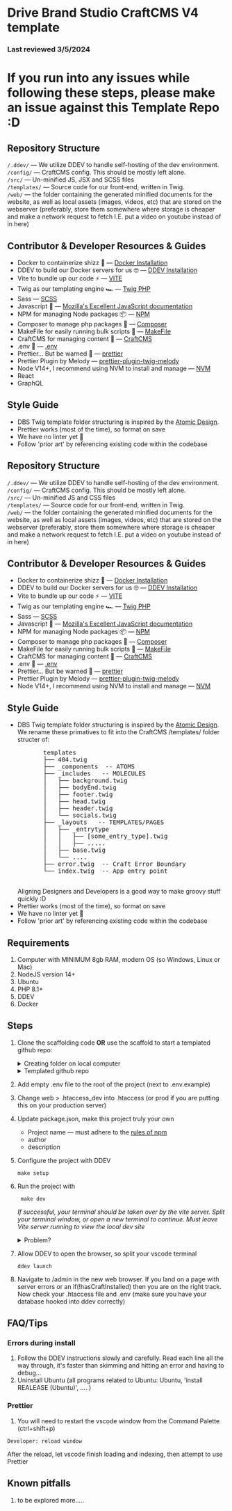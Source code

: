 
# Drive Brand Studio CraftCMS V4 template
### Last reviewed 3/5/2024

# If you run into any issues while following these steps, please make an issue against this Template Repo :D 

## Repository Structure
   `/.ddev/` — We utilize DDEV to handle self-hosting of the dev environment. </br>
   `/config/` — CraftCMS config. This should be mostly left alone.    </br>
   `/src/` — Un-minified JS, JSX and SCSS files </br>
   `/templates/` — Source code for our front-end, written in Twig. </br>
   `/web/` — the folder containing the generated minified documents for the website, as well as local assets (images, videos, etc) that are stored on the webserver (preferably, store them somewhere where storage is cheaper and make a network request to fetch I.E. put a video on youtube instead of in here)

## Contributor & Developer Resources & Guides
   - Docker to containerize shizz 🐳 — [Docker Installation](https://ddev.readthedocs.io/en/latest/users/install/docker-installation/)
   - DDEV to build our Docker servers for us 🤓 — [DDEV Installation](https://ddev.readthedocs.io/en/latest/users/install/ddev-installation/#wsl2-docker-desktop-install-script)
   - Vite to bundle up our code ⚡ — [VITE](https://vitejs.dev/)
   - Twig as our templating engine 🏎️ — [Twig PHP](https://twig.symfony.com/doc/3.x/)
   - Sass — [SCSS](https://sass-lang.com/documentation/syntax/)
   - Javascript 🤮 — [Mozilla's Excellent JavaScript documentation](https://developer.mozilla.org/en-US/docs/Web/JavaScript)
   - NPM for managing Node packages 📦 — [NPM](https://docs.npmjs.com/cli/v9)
   - Composer to manage php packages 🎼 — [Composer](https://getcomposer.org/doc/)
   - MakeFile for easily running bulk scripts 🚚 — [MakeFile](https://www.gnu.org/software/make/manual/make.html)
   - CraftCMS for managing content 📝 — [CraftCMS](https://craftcms.com/docs/)
   - .env 🦺 — [.env](https://www.dotenv.org/docs)
   - Prettier... But be warned 🧹 — [prettier](https://prettier.io/)
   - Prettier Plugin by Melody  — [prettier-plugin-twig-melody](https://github.com/trivago/prettier-plugin-twig-melody?tab=readme-ov-file#install)
   - Node V14+, I recommend using NVM to install and manage — [NVM]([https://github.com/nvm-sh/nvm](https://github.com/nvm-sh/nvm?tab=readme-ov-file#installing-and-updating))
   - React
   - GraphQL


## Style Guide
   - DBS Twig template folder structuring is inspired by the [Atomic Design](https://bradfrost.com/blog/post/atomic-web-design/).
   - Prettier works (most of the time), so format on save
   - We have no linter yet 😬
   - Follow 'prior art' by referencing existing code within the codebase   

## Repository Structure
   `/.ddev/` — We utilize DDEV to handle self-hosting of the dev environment. </br>
   `/config/` — CraftCMS config. This should be mostly left alone.    </br>
   `/src/` — Un-minified JS and CSS files </br>
   `/templates/` — Source code for our front-end, written in Twig. </br>
   `/web/` — the folder containing the generated minified documents for the website, as well as local assets (images, videos, etc) that are stored on the webserver (preferably, store them somewhere where storage is cheaper and make a network request to fetch I.E. put a video on youtube instead of in here)

## Contributor & Developer Resources & Guides
   - Docker to containerize shizz 🐳 — [Docker Installation](https://ddev.readthedocs.io/en/latest/users/install/docker-installation/)
   - DDEV to build our Docker servers for us 🤓 — [DDEV Installation](https://ddev.readthedocs.io/en/latest/users/install/ddev-installation/#wsl2-docker-desktop-install-script)
   - Vite to bundle up our code ⚡ — [VITE](https://vitejs.dev/)
   - Twig as our templating engine 🏎️ — [Twig PHP](https://twig.symfony.com/doc/3.x/)
   - Sass — [SCSS](https://sass-lang.com/documentation/syntax/)
   - Javascript 🤮 — [Mozilla's Excellent JavaScript documentation](https://developer.mozilla.org/en-US/docs/Web/JavaScript)
   - NPM for managing Node packages 📦 — [NPM](https://docs.npmjs.com/cli/v9)
   - Composer to manage php packages 🎼 — [Composer](https://getcomposer.org/doc/)
   - MakeFile for easily running bulk scripts 🚚 — [MakeFile](https://www.gnu.org/software/make/manual/make.html)
   - CraftCMS for managing content 📝 — [CraftCMS](https://craftcms.com/docs/)
   - .env 🦺 — [.env](https://www.dotenv.org/docs)
   - Prettier... But be warned 🧹 — [prettier](https://prettier.io/)
   - Prettier Plugin by Melody  — [prettier-plugin-twig-melody](https://github.com/trivago/prettier-plugin-twig-melody?tab=readme-ov-file#install)
   - Node V14+, I recommend using NVM to install and manage — [NVM]([https://github.com/nvm-sh/nvm](https://github.com/nvm-sh/nvm?tab=readme-ov-file#installing-and-updating))


## Style Guide
   - DBS Twig template folder structuring is inspired by the [Atomic Design](https://bradfrost.com/blog/post/atomic-web-design/). We rename these primatives to fit into the CraftCMS /templates/ folder structer of:
        <pre>
            templates
            ├── 404.twig
            ├── _components  -- ATOMS
            ├── _includes   -- MOLECULES
            │   ├── background.twig
            │   ├── bodyEnd.twig
            │   ├── footer.twig
            │   ├── head.twig
            │   ├── header.twig
            │   └── socials.twig
            ├── _layouts   -- TEMPLATES/PAGES
            │   ├── _entrytype
            │   │   ├── [some_entry_type].twig
            │   │   ├── .....
            │   ├── base.twig
            │   └── ....
            ├── error.twig  -- Craft Error Boundary
            └── index.twig  -- App entry point
        </pre>
        Aligning Designers and Developers is a good way to make groovy stuff quickly :D
   - Prettier works (most of the time), so format on save
   - We have no linter yet 😬
   - Follow 'prior art' by referencing existing code within the codebase   

## Requirements
1. Computer with MINIMUM 8gb RAM, modern OS (so Windows, Linux or Mac) 
1. NodeJS version 14+
2. Ubuntu
3. PHP 8.1+
4. DDEV
5. Docker

## Steps 
1. Clone the scaffolding code **OR** use the scaffold to start a templated github repo:

   <details>
      <summary>Creating folder on local computer</summary>
      <p>
      SSH (preferred):
      
      ```shell
         git clone git@github.com:drivebrandstudio/Craft4-Scaffolding.git ./
      ```
      </p>

   <strong>OR</strong>
   <p>
      
      HTTPS:
   
      ```shell
      git clone https://github.com/drivebrandstudio/Craft4-Scaffolding.git ./
      ```
   </p>
   </details>
   
   <details>
      <summary>
         Templated github repo 
      </summary>
      <p>
         Create a github repo using the template and  clone that to your pc
      </p>
   </details>


1. Add empty .env file to the root of the project (next to .env.example)
2. Change web > .htaccess_dev into .htaccess (or prod if you are putting this on your production server)
3. Update package.json, make this project truly your own

    - Project name — must adhere to the [rules of npm](https://docs.npmjs.com/cli/v9/configuring-npm/package-json#name)
    - author
    - description
1. Configure the project with DDEV
     ```shell
     make setup
     ```
1. Run the project with
     ```shell
      make dev
     ```
   *If successful, your terminal should be taken over by the vite server. Split your terminal window, or open a new terminal to continue. Must leave Vite server running to view the local dev site*
   <details>
      <summary>Problem?</summary>
       This may take a few minutes. Let the terminal run.

   If nothing is happening after 5 minutes (which feels like a very long time...), CTRL+C in the terminal that is locked up, then try running

   ```shell
   ddev poweroff
   ```
   and re-running
      ```shell
   make setup
   ```
   </details>
  

5. Allow DDEV to open the browser, so split your vscode terminal
   ```shell
   ddev launch
   ```

6. Navigate to /admin in the new web browser. If you land on a page with server errors or an if(!hasCraftInstalled) then you are on the right track. Now check your .htaccess file and .env (make sure you have your database hooked into ddev correctly)

## FAQ/Tips
### Errors during install
1. Follow the DDEV instructions slowly and carefully. Read each line all the way through, it's faster than skimming and hitting an error and having to debug...
2. Uninstall Ubuntu (all programs related to Ubuntu: Ubuntu, 'install REALEASE (Ubuntu)', .... )
### Prettier
1. You will need to restart the vscode window from the Command Palette (ctrl+shift+p) 
```shell 
Developer: reload window
```
After the reload, let vscode finish loading and indexing, then attempt to use Prettier

## Known pitfalls
1. to be explored more.....

